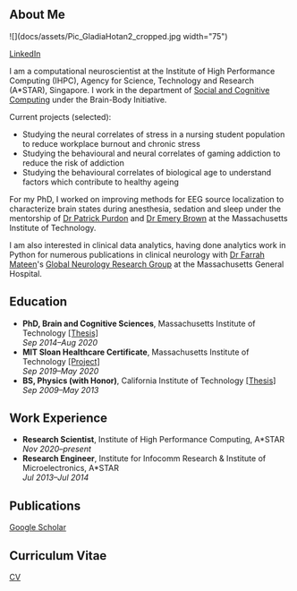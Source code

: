 ## About Me
![](docs/assets/Pic_GladiaHotan2_cropped.jpg width="75")

[LinkedIn](https://www.linkedin.com/in/gladia-hotan-26bb03248/)

I am a computational neuroscientist at the Institute of High Performance Computing (IHPC), Agency for Science, Technology and Research (A\*STAR), Singapore. I work in the department of [Social and Cognitive Computing](https://www.a-star.edu.sg/ihpc/ihpc-research-capabilities/social-cognitive-computing) under the Brain-Body Initiative. 

Current projects (selected): 
- Studying the neural correlates of stress in a nursing student population to reduce workplace burnout and chronic stress
- Studying the behavioural and neural correlates of gaming addiction to reduce the risk of addiction
- Studying the behavioural correlates of biological age to understand factors which contribute to healthy ageing

For my PhD, I worked on improving methods for EEG source localization to characterize brain states during anesthesia, sedation and sleep under the mentorship of [Dr Patrick Purdon](https://purdonlab.mgh.harvard.edu/) and [Dr Emery Brown](https://picower.mit.edu/emery-n-brown) at the Massachusetts Institute of Technology. 

I am also interested in clinical data analytics, having done analytics work in Python for numerous publications in clinical neurology with [Dr Farrah Mateen](https://www.massgeneral.org/doctors/19421/farrah-mateen)'s [Global Neurology Research Group](https://www.massgeneral.org/neurology/research/global-neurology-research-group) at the Massachusetts General Hospital.

## Education
- **PhD, Brain and Cognitive Sciences**, Massachusetts Institute of Technology [\[Thesis\]](https://dspace.mit.edu/handle/1721.1/129230)  
*Sep 2014&ndash;Aug 2020*
- **MIT Sloan Healthcare Certificate**, Massachusetts Institute of Technology [\[Project\]](https://mitsloan.mit.edu/sites/default/files/inline-files/H-Lab%202019%20-%20Boston%20Medical%20Center%20poster.pdf)  
*Sep 2019&ndash;May 2020*
- **BS, Physics (with Honor)**, California Institute of Technology [\[Thesis\]](https://thesis.library.caltech.edu/10705/)  
*Sep 2009&ndash;May 2013*

## Work Experience
- **Research Scientist**, Institute of High Performance Computing, A\*STAR  
*Nov 2020&ndash;present*
- **Research Engineer**, Institute for Infocomm Research & Institute of Microelectronics, A\*STAR  
*Jul 2013&ndash;Jul 2014*

## Publications
<!--[List of publications](https://gladiahotan.github.io/publications)-->  
[Google Scholar](https://scholar.google.com/citations?hl=en&user=r9zzv4EAAAAJ)

## Curriculum Vitae
[CV](https://gladiahotan.github.io/CV_GladiaHotan.pdf)


